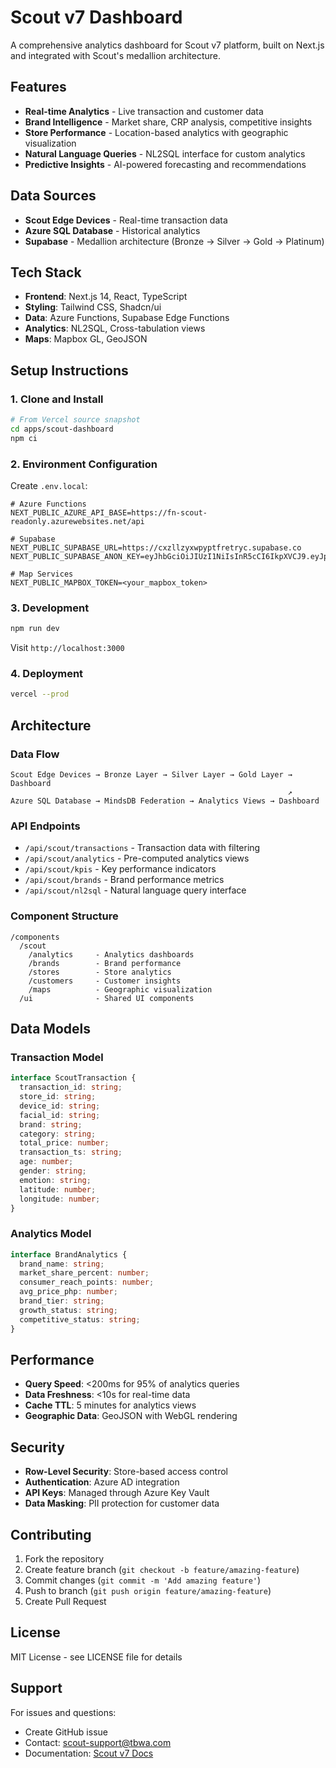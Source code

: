 # Scout v7 Dashboard

A comprehensive analytics dashboard for Scout v7 platform, built on Next.js and integrated with Scout's medallion architecture.

## Features

- **Real-time Analytics** - Live transaction and customer data
- **Brand Intelligence** - Market share, CRP analysis, competitive insights
- **Store Performance** - Location-based analytics with geographic visualization
- **Natural Language Queries** - NL2SQL interface for custom analytics
- **Predictive Insights** - AI-powered forecasting and recommendations

## Data Sources

- **Scout Edge Devices** - Real-time transaction data
- **Azure SQL Database** - Historical analytics
- **Supabase** - Medallion architecture (Bronze → Silver → Gold → Platinum)

## Tech Stack

- **Frontend**: Next.js 14, React, TypeScript
- **Styling**: Tailwind CSS, Shadcn/ui
- **Data**: Azure Functions, Supabase Edge Functions
- **Analytics**: NL2SQL, Cross-tabulation views
- **Maps**: Mapbox GL, GeoJSON

## Setup Instructions

### 1. Clone and Install

```bash
# From Vercel source snapshot
cd apps/scout-dashboard
npm ci
```

### 2. Environment Configuration

Create `.env.local`:

```env
# Azure Functions
NEXT_PUBLIC_AZURE_API_BASE=https://fn-scout-readonly.azurewebsites.net/api

# Supabase
NEXT_PUBLIC_SUPABASE_URL=https://cxzllzyxwpyptfretryc.supabase.co
NEXT_PUBLIC_SUPABASE_ANON_KEY=eyJhbGciOiJIUzI1NiIsInR5cCI6IkpXVCJ9.eyJpc3MiOiJzdXBhYmFzZSIsInJlZiI6ImN4emxsenl4d3B5cHRmcmV0cnljIiwicm9sZSI6ImFub24iLCJpYXQiOjE3NTUyMDYzMzQsImV4cCI6MjA3MDc4MjMzNH0.H8b3qF7Mz8QKzCZrZr5J8Q9x4Z3kJ2f8X6v4Z3mN1kQ

# Map Services
NEXT_PUBLIC_MAPBOX_TOKEN=<your_mapbox_token>
```

### 3. Development

```bash
npm run dev
```

Visit `http://localhost:3000`

### 4. Deployment

```bash
vercel --prod
```

## Architecture

### Data Flow
```
Scout Edge Devices → Bronze Layer → Silver Layer → Gold Layer → Dashboard
                                                              ↗
Azure SQL Database → MindsDB Federation → Analytics Views → Dashboard
```

### API Endpoints

- `/api/scout/transactions` - Transaction data with filtering
- `/api/scout/analytics` - Pre-computed analytics views
- `/api/scout/kpis` - Key performance indicators
- `/api/scout/brands` - Brand performance metrics
- `/api/scout/nl2sql` - Natural language query interface

### Component Structure

```
/components
  /scout
    /analytics     - Analytics dashboards
    /brands        - Brand performance
    /stores        - Store analytics
    /customers     - Customer insights
    /maps          - Geographic visualization
  /ui              - Shared UI components
```

## Data Models

### Transaction Model
```typescript
interface ScoutTransaction {
  transaction_id: string;
  store_id: string;
  device_id: string;
  facial_id: string;
  brand: string;
  category: string;
  total_price: number;
  transaction_ts: string;
  age: number;
  gender: string;
  emotion: string;
  latitude: number;
  longitude: number;
}
```

### Analytics Model
```typescript
interface BrandAnalytics {
  brand_name: string;
  market_share_percent: number;
  consumer_reach_points: number;
  avg_price_php: number;
  brand_tier: string;
  growth_status: string;
  competitive_status: string;
}
```

## Performance

- **Query Speed**: <200ms for 95% of analytics queries
- **Data Freshness**: <10s for real-time data
- **Cache TTL**: 5 minutes for analytics views
- **Geographic Data**: GeoJSON with WebGL rendering

## Security

- **Row-Level Security**: Store-based access control
- **Authentication**: Azure AD integration
- **API Keys**: Managed through Azure Key Vault
- **Data Masking**: PII protection for customer data

## Contributing

1. Fork the repository
2. Create feature branch (`git checkout -b feature/amazing-feature`)
3. Commit changes (`git commit -m 'Add amazing feature'`)
4. Push to branch (`git push origin feature/amazing-feature`)
5. Create Pull Request

## License

MIT License - see LICENSE file for details

## Support

For issues and questions:
- Create GitHub issue
- Contact: scout-support@tbwa.com
- Documentation: [Scout v7 Docs](../docs/)